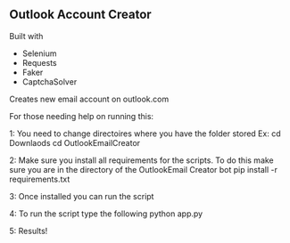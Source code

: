 ## Outlook Account Creator
Built with
- Selenium
- Requests
- Faker
- CaptchaSolver

Creates new email account on outlook.com


For those needing help on running this:


1: You need to change directoires where you have the folder stored
Ex: cd Downlaods
    cd OutlookEmailCreator

2: Make sure you install all requirements for the scripts. To do this make sure you are in the directory of the OutlookEmail Creator bot
   pip install -r requirements.txt 

3: Once installed you can run the script

4: To run the script type the following
  python app.py 

5: Results!



